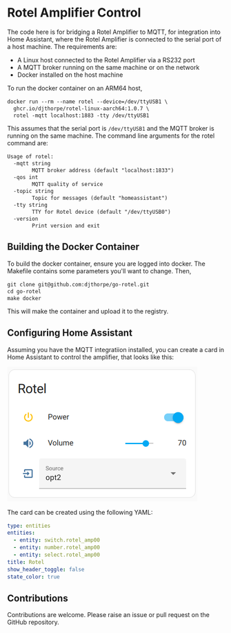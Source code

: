 # Rotel Amplifier Control

The code here is for bridging a Rotel Amplifier to MQTT, for integration into Home Assistant,
where the Rotel Amplifier is connected to the serial port of a host machine. The requirements
are:

  * A Linux host connected to the Rotel Amplifier via a RS232 port
  * A MQTT broker running on the same machine or on the network
  * Docker installed on the host machine

To run the docker container on an ARM64 host,

```
docker run --rm --name rotel --device=/dev/ttyUSB1 \
  ghcr.io/djthorpe/rotel-linux-aarch64:1.0.7 \
  rotel -mqtt localhost:1883 -tty /dev/ttyUSB1
```

This assumes that the serial port is `/dev/ttyUSB1` and the MQTT broker is running on the same
machine. The command line arguments for the rotel command are:

```
Usage of rotel:
  -mqtt string
    	MQTT broker address (default "localhost:1833")
  -qos int
    	MQTT quality of service
  -topic string
    	Topic for messages (default "homeassistant")
  -tty string
    	TTY for Rotel device (default "/dev/ttyUSB0")
  -version
    	Print version and exit
```

## Building the Docker Container

To build the docker container, ensure you are logged into docker. The Makefile
contains some parameters you'll want to change. Then,

```
git clone git@github.com:djthorpe/go-rotel.git
cd go-rotel
make docker
```

This will make the container and upload it to the registry.

## Configuring Home Assistant

Assuming you have the MQTT integratiion installed, you can create a card in Home Assistant to control the amplifier, that looks like this:

![Home Assistant Card](etc/screenshot.png)

The card can be created using the following YAML:

```yaml
type: entities
entities:
  - entity: switch.rotel_amp00
  - entity: number.rotel_amp00
  - entity: select.rotel_amp00
title: Rotel
show_header_toggle: false
state_color: true
```

## Contributions

Contributions are welcome. Please raise an issue or pull request on the GitHub repository.

